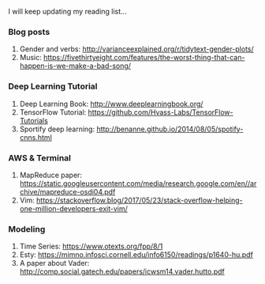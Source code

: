 
I will keep updating my reading list...

### Blog posts 
1. Gender and verbs: http://varianceexplained.org/r/tidytext-gender-plots/
2. Music: https://fivethirtyeight.com/features/the-worst-thing-that-can-happen-is-we-make-a-bad-song/

### Deep Learning Tutorial
1. Deep Learning Book: http://www.deeplearningbook.org/
2. TensorFlow Tutorial: https://github.com/Hvass-Labs/TensorFlow-Tutorials
3. Sportify deep learning: http://benanne.github.io/2014/08/05/spotify-cnns.html

### AWS & Terminal
1. MapReduce paper: https://static.googleusercontent.com/media/research.google.com/en//archive/mapreduce-osdi04.pdf
2. Vim: https://stackoverflow.blog/2017/05/23/stack-overflow-helping-one-million-developers-exit-vim/


### Modeling
1. Time Series: https://www.otexts.org/fpp/8/1
2. Esty: https://mimno.infosci.cornell.edu/info6150/readings/p1640-hu.pdf
3. A paper about Vader: http://comp.social.gatech.edu/papers/icwsm14.vader.hutto.pdf
